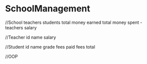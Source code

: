 # SchoolManagement

//School
teachers
students
total money earned
total money spent - teachers salary

//Teacher
id
name
salary

//Student
id
name
grade
fees paid
fees total

//OOP


